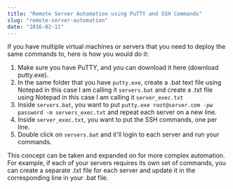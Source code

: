 ```yaml
---
title: "Remote Server Automation using PuTTY and SSH Commands"
slug: "remote-server-automation"
date: "2016-02-11"
---
```


If you have multiple virtual machines or servers that you need to deploy the same commands to, here is how you would do it:

1. Make sure you have PuTTY, and you can download it here (download putty.exe).
2. In the same folder that you have `putty.exe`, create a .bat text file using Notepad in this case I am calling it `servers.bat` and create a .txt file using Notepad in this case I am calling it `server_exec.txt`
3. Inside `servers.bat`, you want to put `putty.exe root@server.com -pw password -m servers_exec.txt` and repeat each server on a new line.
4. Inside `server_exec.txt`, you want to put the SSH commands, one per line.
5. Double click on `servers.bat` and it'll login to each server and run your commands.

This concept can be taken and expanded on for more complex automation. For example, if each of your servers requires its own set of commands, you can create a separate .txt file for each server and update it in the corresponding line in your .bat file.